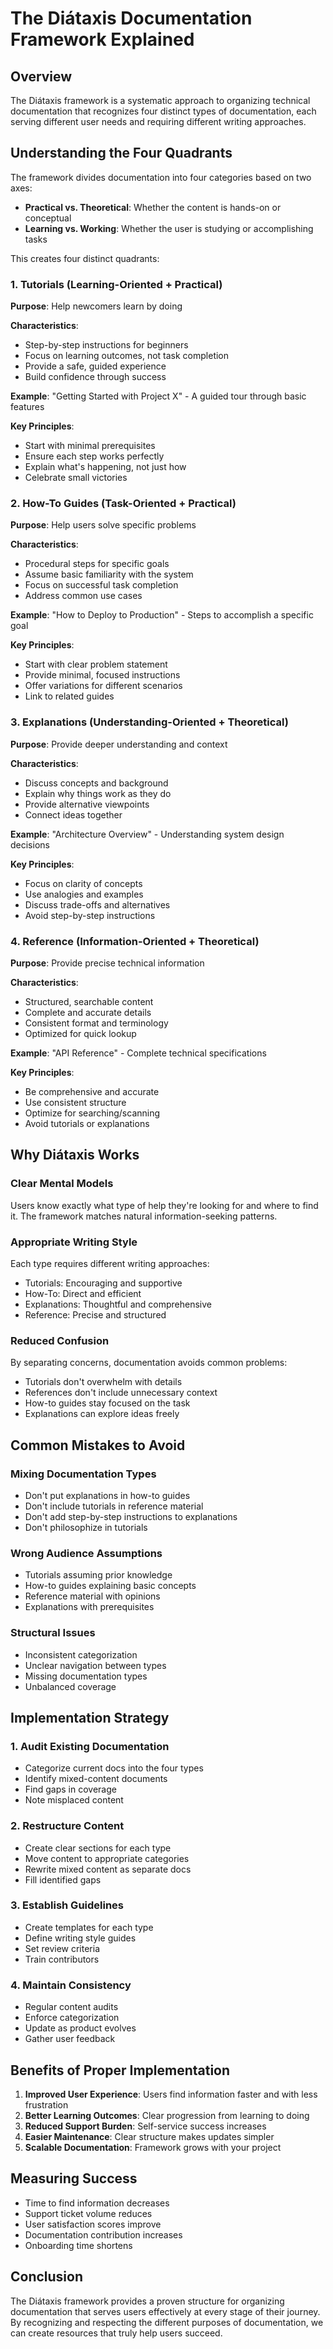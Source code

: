 # The Diátaxis Documentation Framework Explained

## Overview

The Diátaxis framework is a systematic approach to organizing technical documentation that recognizes four distinct types of documentation, each serving different user needs and requiring different writing approaches.

## Understanding the Four Quadrants

The framework divides documentation into four categories based on two axes:
- **Practical vs. Theoretical**: Whether the content is hands-on or conceptual
- **Learning vs. Working**: Whether the user is studying or accomplishing tasks

This creates four distinct quadrants:

### 1. Tutorials (Learning-Oriented + Practical)

**Purpose**: Help newcomers learn by doing

**Characteristics**:
- Step-by-step instructions for beginners
- Focus on learning outcomes, not task completion
- Provide a safe, guided experience
- Build confidence through success

**Example**: "Getting Started with Project X" - A guided tour through basic features

**Key Principles**:
- Start with minimal prerequisites
- Ensure each step works perfectly
- Explain what's happening, not just how
- Celebrate small victories

### 2. How-To Guides (Task-Oriented + Practical)

**Purpose**: Help users solve specific problems

**Characteristics**:
- Procedural steps for specific goals
- Assume basic familiarity with the system
- Focus on successful task completion
- Address common use cases

**Example**: "How to Deploy to Production" - Steps to accomplish a specific goal

**Key Principles**:
- Start with clear problem statement
- Provide minimal, focused instructions
- Offer variations for different scenarios
- Link to related guides

### 3. Explanations (Understanding-Oriented + Theoretical)

**Purpose**: Provide deeper understanding and context

**Characteristics**:
- Discuss concepts and background
- Explain why things work as they do
- Provide alternative viewpoints
- Connect ideas together

**Example**: "Architecture Overview" - Understanding system design decisions

**Key Principles**:
- Focus on clarity of concepts
- Use analogies and examples
- Discuss trade-offs and alternatives
- Avoid step-by-step instructions

### 4. Reference (Information-Oriented + Theoretical)

**Purpose**: Provide precise technical information

**Characteristics**:
- Structured, searchable content
- Complete and accurate details
- Consistent format and terminology
- Optimized for quick lookup

**Example**: "API Reference" - Complete technical specifications

**Key Principles**:
- Be comprehensive and accurate
- Use consistent structure
- Optimize for searching/scanning
- Avoid tutorials or explanations

## Why Diátaxis Works

### Clear Mental Models
Users know exactly what type of help they're looking for and where to find it. The framework matches natural information-seeking patterns.

### Appropriate Writing Style
Each type requires different writing approaches:
- Tutorials: Encouraging and supportive
- How-To: Direct and efficient
- Explanations: Thoughtful and comprehensive
- Reference: Precise and structured

### Reduced Confusion
By separating concerns, documentation avoids common problems:
- Tutorials don't overwhelm with details
- References don't include unnecessary context
- How-to guides stay focused on the task
- Explanations can explore ideas freely

## Common Mistakes to Avoid

### Mixing Documentation Types
- Don't put explanations in how-to guides
- Don't include tutorials in reference material
- Don't add step-by-step instructions to explanations
- Don't philosophize in tutorials

### Wrong Audience Assumptions
- Tutorials assuming prior knowledge
- How-to guides explaining basic concepts
- Reference material with opinions
- Explanations with prerequisites

### Structural Issues
- Inconsistent categorization
- Unclear navigation between types
- Missing documentation types
- Unbalanced coverage

## Implementation Strategy

### 1. Audit Existing Documentation
- Categorize current docs into the four types
- Identify mixed-content documents
- Find gaps in coverage
- Note misplaced content

### 2. Restructure Content
- Create clear sections for each type
- Move content to appropriate categories
- Rewrite mixed content as separate docs
- Fill identified gaps

### 3. Establish Guidelines
- Create templates for each type
- Define writing style guides
- Set review criteria
- Train contributors

### 4. Maintain Consistency
- Regular content audits
- Enforce categorization
- Update as product evolves
- Gather user feedback

## Benefits of Proper Implementation

1. **Improved User Experience**: Users find information faster and with less frustration
2. **Better Learning Outcomes**: Clear progression from learning to doing
3. **Reduced Support Burden**: Self-service success increases
4. **Easier Maintenance**: Clear structure makes updates simpler
5. **Scalable Documentation**: Framework grows with your project

## Measuring Success

- Time to find information decreases
- Support ticket volume reduces
- User satisfaction scores improve
- Documentation contribution increases
- Onboarding time shortens

## Conclusion

The Diátaxis framework provides a proven structure for organizing documentation that serves users effectively at every stage of their journey. By recognizing and respecting the different purposes of documentation, we can create resources that truly help users succeed.